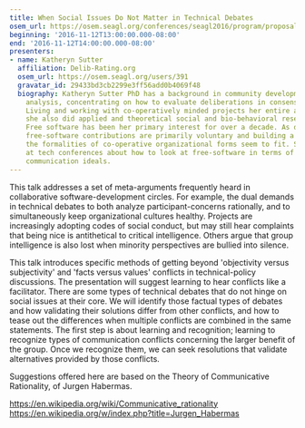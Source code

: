```yaml
---
title: When Social Issues Do Not Matter in Technical Debates
osem_url: https://osem.seagl.org/conferences/seagl2016/program/proposals/240
beginning: '2016-11-12T13:00:00.000-08:00'
end: '2016-11-12T14:00:00.000-08:00'
presenters:
- name: Katheryn Sutter
  affiliation: Delib-Rating.org
  osem_url: https://osem.seagl.org/users/391
  gravatar_id: 29433bd3cb2299e3ff56add0b4069f48
  biography: Katheryn Sutter PhD has a background in community development and policy
    analysis, concentrating on how to evaluate deliberations in consensus-based groups.
    Living and working with co-operatively minded projects her entire adult life,
    she also did applied and theoretical social and bio-behavioral research in university.
    Free software has been her primary interest for over a decade. As developers'
    free-software contributions are primarily voluntary and building a shared commons,
    the formalities of co-operative organizational forms seem to fit. She makes presentations
    at tech conferences about how to look at free-software in terms of democratic
    communication ideals.
---
```


This talk addresses a set of meta-arguments frequently heard in collaborative software-development circles. For example, the dual demands in technical debates to both analyze participant-concerns rationally, and to simultaneously keep organizational cultures healthy. Projects are increasingly adopting codes of social conduct, but may still hear complaints that being nice is antithetical to critical intelligence. Others argue that group intelligence is also lost when minority perspectives are bullied into silence.

This talk introduces specific methods of getting beyond 'objectivity versus subjectivity' and 'facts versus values' conflicts in technical-policy discussions. The presentation will suggest learning to hear conflicts like a facilitator. There are some types of technical debates that do not hinge on social issues at their core. We will identify those factual types of debates and how validating their solutions differ from other conflicts, and how to tease out the differences when multiple conflicts are combined in the same statements. The first step is about learning and recognition; learning to recognize types of communication conflicts concerning the larger benefit of the group. Once we recognize them, we can seek resolutions that validate alternatives provided by those conflicts.

Suggestions offered here are based on the Theory of Communicative Rationality, of Jurgen Habermas.

https://en.wikipedia.org/wiki/Communicative_rationality
https://en.wikipedia.org/w/index.php?title=Jurgen_Habermas
